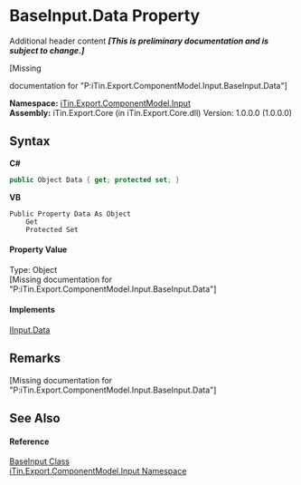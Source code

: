 # BaseInput.Data Property 
Additional header content _**\[This is preliminary documentation and is subject to change.\]**_

\[Missing <summary> documentation for "P:iTin.Export.ComponentModel.Input.BaseInput.Data"\]

**Namespace:**&nbsp;<a href="ecb5b195-9cf6-cd2f-1a84-5e83a0fe636f">iTin.Export.ComponentModel.Input</a><br />**Assembly:**&nbsp;iTin.Export.Core (in iTin.Export.Core.dll) Version: 1.0.0.0 (1.0.0.0)

## Syntax

**C#**<br />
``` C#
public Object Data { get; protected set; }
```

**VB**<br />
``` VB
Public Property Data As Object
	Get
	Protected Set
```


#### Property Value
Type: Object<br />\[Missing <value> documentation for "P:iTin.Export.ComponentModel.Input.BaseInput.Data"\]

#### Implements
<a href="ed6d7cb5-6431-7ef2-002f-7b6df4261441">IInput.Data</a><br />

## Remarks
\[Missing <remarks> documentation for "P:iTin.Export.ComponentModel.Input.BaseInput.Data"\]

## See Also


#### Reference
<a href="44e555c3-74d2-568c-ea52-6807eeb2c931">BaseInput Class</a><br /><a href="ecb5b195-9cf6-cd2f-1a84-5e83a0fe636f">iTin.Export.ComponentModel.Input Namespace</a><br />